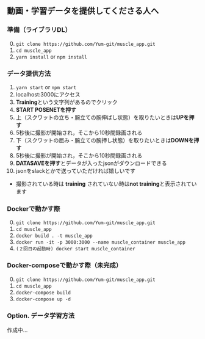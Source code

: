 ## 動画・学習データを提供してくださる人へ
### 準備（ライブラリDL）
0. ```git clone https://github.com/Yum-git/muscle_app.git```
1. ```cd muscle_app```
2. ```yarn install``` or ```npm install```
### データ提供方法
1. ```yarn start``` or ```npm start```
2. localhost:3000にアクセス
3. **Training**という文字列があるのでクリック
4. **START POSENETを押す**
5. 上（スクワットの立ち・腕立ての腕伸ばし状態）を取りたいときは**UPを押す**
6. 5秒後に撮影が開始され，そこから10秒間録画される
7. 下（スクワットの屈み・腕立ての腕押し状態）を取りたいときは**DOWNを押す**
8. 5秒後に撮影が開始され，そこから10秒間録画される
9. **DATASAVEを押す**とデータが入ったjsonがダウンロードできる
10. jsonをslackとかで送っていただければ嬉しいです

- 撮影されている時は **training**  されていない時は**not training**と表示されています

### Dockerで動かす際
0. ```git clone https://github.com/Yum-git/muscle_app.git```
1. ```cd muscle_app```
2. ```docker build . -t muscle_app```
3. ```docker run -it -p 3000:3000 --name muscle_container muscle_app```
4. ```(２回目の起動時) docker start muscle_container```

### Docker-composeで動かす際（未完成）
0. ```git clone https://github.com/Yum-git/muscle_app.git```
1. ```cd muscle_app```
2. ```docker-compose build```
3. ```docker-compose up -d```

### Option. データ学習方法
作成中...